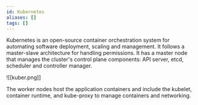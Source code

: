```yaml
---
id: Kubernetes
aliases: []
tags: []
---
```


Kubernetes is an open-source container orchestration system for automating software deployment, scaling and management.
It follows a master-slave architecture for handling permissions. It has a master node that manages the cluster's control plane components: API server, etcd, scheduler and controller manager.

![[kuber.png]]

The worker nodes host the application containers and include the kubelet, container runtime, and kube-proxy to manage containers and networking.
